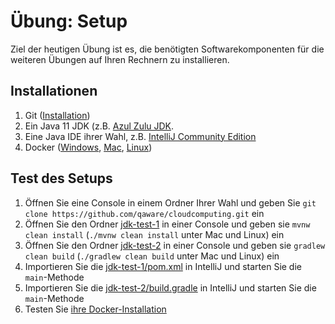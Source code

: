 # Übung: Setup

Ziel der heutigen Übung ist es, die benötigten Softwarekomponenten für die weiteren Übungen auf Ihren Rechnern zu installieren.

## Installationen

1. Git ([Installation](https://git-scm.com/downloads))
1. Ein Java 11 JDK (z.B. [Azul Zulu JDK](https://www.azul.com/downloads/?package=jdk).
1. Eine Java IDE ihrer Wahl, z.B. [IntelliJ Community Edition](https://www.jetbrains.com/de-de/idea/download/)
1. Docker ([Windows](https://docs.docker.com/docker-for-windows/install/), [Mac](https://docs.docker.com/docker-for-mac/install/), [Linux](https://docs.docker.com/engine/install/))

## Test des Setups

1. Öffnen Sie eine Console in einem Ordner Ihrer Wahl und geben Sie `git clone https://github.com/qaware/cloudcomputing.git` ein
1. Öffnen Sie den Ordner [jdk-test-1](jdk-test-1/) in einer Console und geben sie `mvnw clean install` (`./mvnw clean install` unter Mac und Linux) ein
1. Öffnen Sie den Ordner [jdk-test-2](jdk-test-2/) in einer Console und geben sie `gradlew clean build` (`./gradlew clean build` unter Mac und Linux) ein
1. Importieren Sie die [jdk-test-1/pom.xml](jdk-test-1/pom.xml) in IntelliJ und starten Sie die `main`-Methode
1. Importieren Sie die [jdk-test-2/build.gradle](jdk-test-2/build.gradle) in IntelliJ und starten Sie die `main`-Methode
1. Testen Sie [ihre Docker-Installation](https://docs.docker.com/get-started/#test-docker-version)
